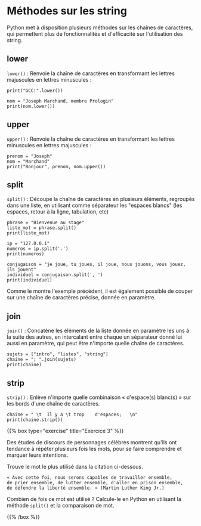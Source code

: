 # Méthodes sur les string

Python met à disposition plusieurs méthodes sur les chaînes de caractères, qui permettent plus de fonctionnalités et d'efficacité sur l'utilisation des string.

## lower

`lower()` : Renvoie la chaîne de caractères en transformant les lettres majuscules en lettres minuscules :
```codepython
print("GCC!".lower())

nom = "Joseph Marchand, membre Prologin"
print(nom.lower())
```

## upper

`upper()` : Renvoie la chaîne de caractères en transformant les lettres minuscules en lettres majuscules :
```codepython
prenom = "Joseph"
nom = "Marchand"
print("Bonjour", prenom, nom.upper())
```

## split

`split()` : Découpe la chaîne de caractères en plusieurs éléments, regroupés dans une liste, en utilisant comme séparateur les "espaces blancs" (les espaces, retour à la ligne, tabulation, etc)
```codepython
phrase = "Bienvenue au stage"
liste_mot = phrase.split()
print(liste_mot)

ip = "127.0.0.1"
numeros = ip.split('.')
print(numeros)

conjugaison = "je joue, tu joues, il joue, nous jouons, vous jouez, ils jouent"
individuel = conjugaison.split(', ')
print(individuel)
```

Comme le montre l'exemple précédent, il est également possible de couper sur une chaîne de caractères précise, donnée en paramètre.

## join

`join()` : Concatène les éléments de la liste donnée en paramètre les uns à la suite des autres, en intercalant entre chaque un séparateur donné lui aussi en paramètre, qui peut être n'importe quelle chaîne de caractères.

```codepython
sujets = ["intro", "listes", "string"]
chaine = "; ".join(sujets)
print(chaine)
```

## strip

`strip()` : Enlève n'importe quelle combinaison « d'espace(s) blanc(s) » sur les bords d'une chaîne de caractères.

```codepython
chaine = " \t  Il y a \t trop    d'espaces;   \n"
print(chaine.strip())
```

{{% box type="exercise" title="Exercice 3" %}}

Des études de discours de personnages célèbres montrent qu'ils ont tendance à répéter plusieurs fois les mots, pour se faire comprendre et marquer leurs intentions.

Trouve le mot le plus utilisé dans la citation ci-dessous.

```text
« Avec cette foi, nous serons capables de travailler ensemble,
de prier ensemble, de lutter ensemble, d'aller en prison ensemble,
de défendre la liberté ensemble. » (Martin Luther King Jr.)
```

Combien de fois ce mot est utilisé ? Calcule-le en Python en utilisant la méthode `split()` et la comparaison de mot.

{{% /box %}}